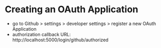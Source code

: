 # Creating an OAuth Application
- go to Github > settings > developer settings > register a new OAuth Application
- authorization callback URL: http://localhost:5000/login/github/authorized
